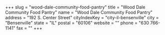 +++
slug = "wood-dale-community-food-pantry"
title = "Wood Dale Community Food Pantry"
name = "Wood Dale Community Food Pantry"
address = "192 S. Center Street"
cityIndexKey = "city-il-bensenville"
city = "Bensenville"
state = "IL"
postal = "60106"
website = ""
phone = "630 766-1141"
fax = ""
+++
